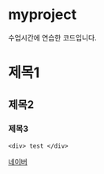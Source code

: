 # myproject
수업시간에 연습한 코드입니다.

# 제목1
## 제목2
### 제목3

`<div> test </div>`

[네이버](https://www.naver.com)